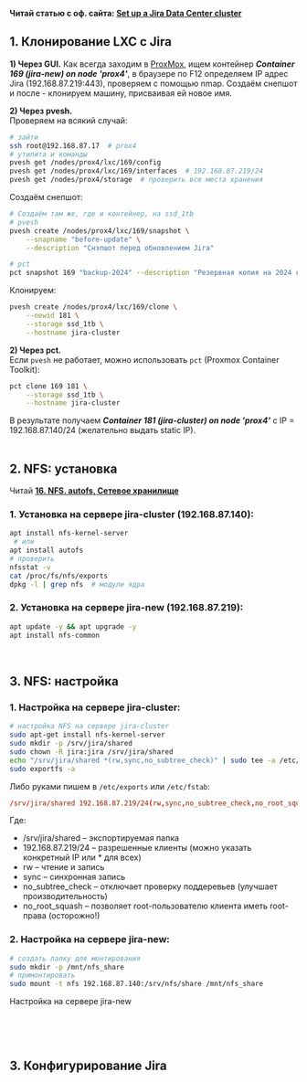 **Читай статью с оф. сайта: [Set up a Jira Data Center cluster](https://confluence.atlassian.com/adminjiraserver/set-up-a-jira-data-center-cluster-993929600.html)**

## 1. Клонирование LXC с Jira

**1) Через GUI.**
Как всегда заходим в [ProxMox](https://192.168.87.6:8006/#v1:0:=lxc%2F169:4::=contentIso:::8:11:), 
ищем контейнер ***Container 169 (jira-new) on node 'prox4'***, в браузере по F12 определяем  IP адрес Jira (192.168.87.219:443), проверяем с помощью nmap. 
Создаём снепшот и после - клонируем машину, присваивая ей новое имя.


**2) Через pvesh.**
  <br/> Проверяем на всякий случай:
```bash
# зайти
ssh root@192.168.87.17  # prox4
# утилита и команды
pvesh get /nodes/prox4/lxc/169/config
pvesh get /nodes/prox4/lxc/169/interfaces  # 192.168.87.219/24
pvesh get /nodes/prox4/storage  # проверить все места хранения
```

Создаём снепшот:
```bash
# Создаём там же, где и контейнер, на ssd_1tb
# pvesh
pvesh create /nodes/prox4/lxc/169/snapshot \
    --snapname "before-update" \
    --description "Снэпшот перед обновлением Jira"

# pct
pct snapshot 169 "backup-2024" --description "Резервная копия на 2024 год" --vmstate --live
```

Клонируем:
```bash
pvesh create /nodes/prox4/lxc/169/clone \
    --newid 181 \
    --storage ssd_1tb \
    --hostname jira-cluster
```

**2) Через pct.**
  <br/> Если `pvesh` не работает, можно использовать `pct` (Proxmox Container Toolkit):
```bash
pct clone 169 181 \
    --storage ssd_1tb \
    --hostname jira-cluster
```

В результате получаем ***Container 181 (jira-cluster) on node 'prox4'*** c IP = 192.168.87.140/24 (желательно выдать static IP).
<br/>
<br/>


## 2. NFS: установка 
Читай **[16. NFS. autofs, Сетевое хранилище](https://github.com/sherbettt/BASH-cheats/blob/main/16.%20NFS.%20autofs,%20Сетевое%20хранилище.md)**
### 1. Установка на сервере jira-cluster (192.168.87.140):
```bash
apt install nfs-kernel-server
 # или
apt install autofs
# проверить
nfsstat -v
cat /proc/fs/nfs/exports
dpkg -l | grep nfs  # модули ядра
```

### 2. Установка на сервере jira-new (192.168.87.219):
```bash
apt update -y && apt upgrade -y
apt install nfs-common
```
<br/>

## 3. NFS: настройка
### 1. Настройка на сервере jira-cluster:
```bash
# настройка NFS на сервере jira-cluster
sudo apt-get install nfs-kernel-server
sudo mkdir -p /srv/jira/shared
sudo chown -R jira:jira /srv/jira/shared
echo "/srv/jira/shared *(rw,sync,no_subtree_check)" | sudo tee -a /etc/exports 
sudo exportfs -a
```
Либо руками пишем в `/etc/exports` или `/etc/fstab`:
```conf
/srv/jira/shared 192.168.87.219/24(rw,sync,no_subtree_check,no_root_squash)
```
Где:
- /srv/jira/shared – экспортируемая папка
- 192.168.87.219/24 – разрешенные клиенты (можно указать конкретный IP или * для всех)
- rw – чтение и запись
- sync – синхронная запись
- no_subtree_check – отключает проверку поддеревьев (улучшает производительность)
- no_root_squash – позволяет root-пользователю клиента иметь root-права (осторожно!)


### 2. Настройка на сервере jira-new:
```bash
# создать папку для монтирования
sudo mkdir -p /mnt/nfs_share
# примонтировать
sudo mount -t nfs 192.168.87.140:/srv/nfs/share /mnt/nfs_share
```

Настройка на сервере jira-new
```bash

```

<br/>
<br/>



## 3. Конфигурирование Jira



